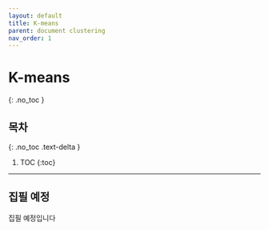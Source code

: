 ```yaml
---
layout: default
title: K-means
parent: document clustering
nav_order: 1
---
```


# K-means
{: .no_toc }

## 목차
{: .no_toc .text-delta }

1. TOC
{:toc}

---

## 집필 예정

집필 예정입니다
